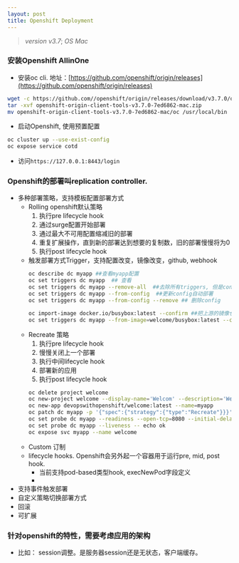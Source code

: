 ```yaml
---
layout: post
title: Openshift Deployment
---
```


> _version v3.7_; _OS Mac_

### 安装Openshift AllinOne
- 安装oc cli. 地址：[https://github.com/openshift/origin/releases](https://github.com/openshift/origin/releases)
```bash
wget -c https://github.com//openshift/origin/releases/download/v3.7.0/openshift-origin-client-tools-v3.7.0-7ed6862-mac.zip
tar -xvf openshift-origin-client-tools-v3.7.0-7ed6862-mac.zip
mv openshift-origin-client-tools-v3.7.0-7ed6862-mac/oc /usr/local/bin
```
- 启动Openshift, 使用预置配置
```bash
oc cluster up --use-exist-config
oc expose service cotd
```
- 访问`https://127.0.0.1:8443/login`

### Openshift的部署叫replication controller.
- 多种部署策略，支持模板配置部署方式
  - Rolling openshift默认策略
    1. 执行pre lifecycle hook
    2. 通过surge配置开始部署
    3. 通过最大不可用配置缩减旧的部署
    4. 重复扩展操作，直到新的部署达到想要的复制数，旧的部署慢慢将为0
    5. 执行post lifecycle hook
  - 触发部署方式Trigger，支持配置改变，镜像改变，github, webhook
    ```bash
    oc describe dc myapp ##查看myapp配置
    oc set triggers dc myapp  ## 查看
    oc set triggers dc myapp --remove-all  ##去除所有triggers, 但是config trigger auto=false
    oc set triggers dc myapp --from-config  ##更新config自动部署
    oc set triggers dc myapp --from-config --remove ## 删除config
    ``` 
    ```bash
    oc import-image docker.io/busybox:latest --confirm ##把上游的镜像仓库镜像加入本地命名空间
    oc set triggers dc myapp --from-image=welcome/busybox:latest --containers=myapp ##image 更新部署
    ```
  - Recreate 策略
    1. 执行pre lifecycle hook
    2. 慢慢关闭上一个部署
    3. 执行中间lifecycle hook
    4. 部署新的应用
    5. 执行post lifecycle hook
    ```bash
    oc delete project welcome
    oc new-project welcome --display-name='Welcom' --description='Welcome'
    oc new-app devopswithopenshift/welcome:latest --name=myapp
    oc patch dc myapp -p '{"spec":{"strategy":{"type":"Recreate"}}}'
    oc set probe dc myapp --readiness --open-tcp=8080 --initial-delay-seconds=5 --timeout-seconds=5
    oc set probe dc myapp --liveness -- echo ok
    oc expose svc myapp --name welcome
    ```
  - Custom 订制
  - lifecycle hooks. Openshift会另外起一个容器用于运行pre, mid, post hook.
    - 当前支持pod-based类型hook, execNewPod字段定义
    - 
- 支持事件触发部署
- 自定义策略切换部署方式
- 回滚
- 可扩展

### 针对openshift的特性，需要考虑应用的架构
- 比如： session调整。是服务器session还是无状态，客户端缓存。
